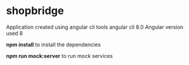 # shopbridge
Application created using angular cli tools  angular cli 8.0
Angular version used 8 

**npm install** to install the dependencies

**npm run mock:server** to run mock services 
